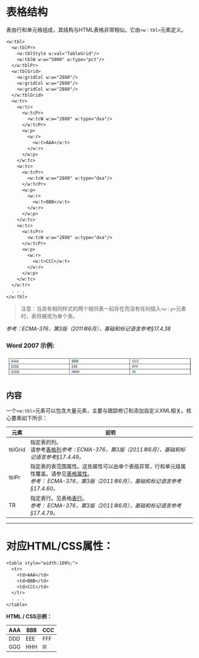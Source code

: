 # 表格结构
表由行和单元格组成，其结构与HTML表格非常相似。它由`<w：tbl>`元素定义。
```
<w:tbl>
  <w:tblPr>
    <w:tblStyle w:val="TableGrid"/>
    <w:tblW w:w="5000" w:type="pct"/>
  </w:tblPr>
  <w:tblGrid>
    <w:gridCol w:w="2880"/>
    <w:gridCol w:w="2880"/>
    <w:gridCol w:w="2880"/>
  </w:tblGrid>
  <w:tr>
    <w:tc>
      <w:tcPr>
        <w:tcW w:w="2880" w:type="dxa"/>
      </w:tcPr>
      <w:p>
        <w:r>
          <w:t>AAA</w:t>
        </w:r>
      </w:p>
    </w:tc>
    <w:tc>
      <w:tcPr>
        <w:tcW w:w="2880" w:type="dxa"/>
      </w:tcPr>
      <w:p>
        <w:r>
          <w:t>BBB</w:t>
        </w:r>
      </w:p>
    </w:tc>
    <w:tc>
      <w:tcPr>
        <w:tcW w:w="2880" w:type="dxa"/>
      </w:tcPr>
      <w:p>
        <w:r>
          <w:t>CCC</w:t>
        </w:r>
      </w:p>
    </w:tc>
  </w:tr>
  . . .
</w:tbl>
```
>注意：当具有相同样式的两个相邻表一起存在而没有任何插入`<w：p>`元素时，表将被视为单个表。

*参考：ECMA-376，第3版（2011年6月），基础和标记语言参考§17.4.38*

### Word 2007 示例:
![](../images/wp-table-1.gif)

## 内容
一个`<w:tbl>`元素可以包含大量元素，主要与跟踪修订和添加自定义XML相关。核心要素如下所示：

| 元素 | 说明 |
| ------ | ------ |
| tblGrid | 指定表的列。<br>请参考[表格列](http://officeopenxml.com/WPtableGrid.php)*参考：ECMA-376，第3版（2011年6月），基础和标记语言参考§17.4.49。* |
|tblPr|指定表的表范围属性。这些属性可以由单个表级异常，行和单元级属性覆盖。请参见[表格属性](http://officeopenxml.com/WPtableProperties.php)。<br>*参考： ECMA-376，第3版（2011年6月），基础和标记语言参考§17.4.60。*|
|TR|指定表行。见表格[表行](http://officeopenxml.com/WPtableRow.php)。<br>*参考： ECMA-376，第3版（2011年6月），基础和标记语言参考§17.4.79。*|


-------------------------------------------------------------------------
# 对应HTML/CSS属性：
```
<table style="width:100%;">
  <tr>
    <td>AAA</td>
    <td>BBB</td>
    <td>CCC</td>
  </tr>
  . . .
</table>
```
**HTML / CSS示例：**

|AAA|BBB|CCC|
|---|---|---|
|DDD|EEE|FFF|
|GGG|HHH|III|
